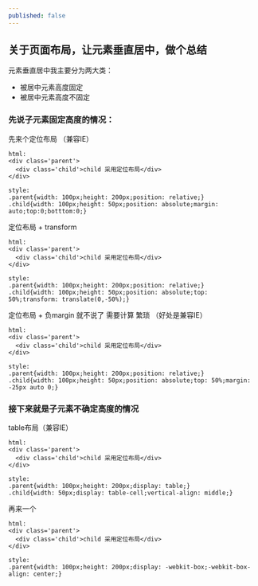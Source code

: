 ```yaml
---
published: false
---
```

## 关于页面布局，让元素垂直居中，做个总结

元素垂直居中我主要分为两大类：
- 被居中元素高度固定
- 被居中元素高度不固定

### 先说子元素固定高度的情况：

先来个定位布局 （兼容IE）
```
html:
<div class='parent'>
  <div class='child'>child 采用定位布局</div>
</div>

style:
.parent{width: 100px;height: 200px;position: relative;}
.child{width: 100px;height: 50px;position: absolute;margin: auto;top:0;botttom:0;}
```

定位布局 + transform
```
html:
<div class='parent'>
  <div class='child'>child 采用定位布局</div>
</div>

style:
.parent{width: 100px;height: 200px;position: relative;}
.child{width: 100px;height: 50px;position: absolute;top: 50%;transform: translate(0,-50%);}

```
定位布局 + 负margin 就不说了 需要计算 繁琐 （好处是兼容IE）
```
html:
<div class='parent'>
  <div class='child'>child 采用定位布局</div>
</div>

style:
.parent{width: 100px;height: 200px;position: relative;}
.child{width: 100px;height: 50px;position: absolute;top: 50%;margin: -25px auto 0;}
```

### 接下来就是子元素不确定高度的情况

table布局（兼容IE）
```
html:
<div class='parent'>
  <div class='child'>child 采用定位布局</div>
</div>

style:
.parent{width: 100px;height: 200px;display: table;}
.child{width: 50px;display: table-cell;vertical-align: middle;}

```

再来一个
```
html:
<div class='parent'>
  <div class='child'>child 采用定位布局</div>
</div>

style:
.parent{width: 100px;height: 200px;display: -webkit-box;-webkit-box-align: center;}

```



